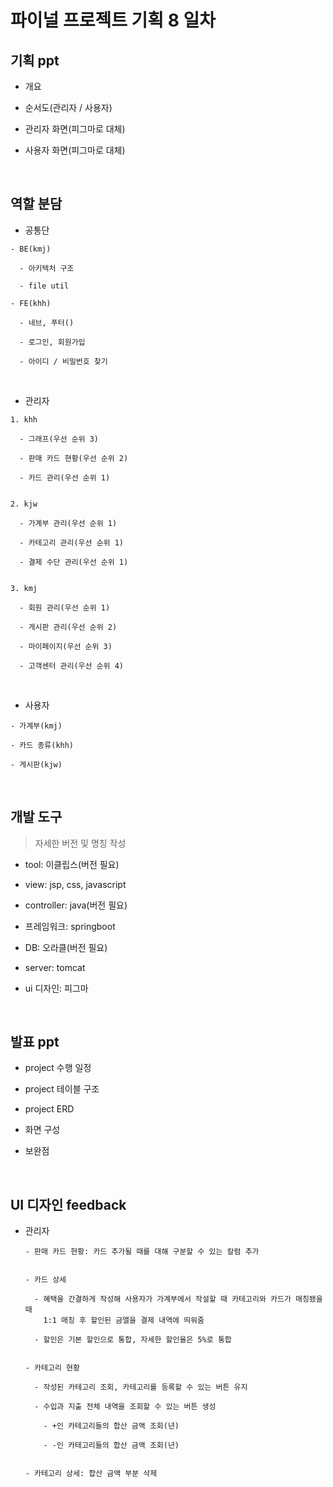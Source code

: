 # 파이널 프로젝트 기획 8 일차

## 기획 ppt

- 개요

- 순서도(관리자 / 사용자)

- 관리자 화면(피그마로 대체)

- 사용자 화면(피그마로 대체)

<br />

## 역할 분담

- 공통단

```
- BE(kmj)

  - 아키텍처 구조

  - file util

- FE(khh)

  - 네브, 푸터()

  - 로그인, 회원가입

  - 아이디 / 비밀번호 찾기
```

<br />

- 관리자

```
1. khh

  - 그래프(우선 순위 3)

  - 판매 카드 현황(우선 순위 2)

  - 카드 관리(우선 순위 1)


2. kjw

  - 가계부 관리(우선 순위 1)

  - 카테고리 관리(우선 순위 1)

  - 결제 수단 관리(우선 순위 1)


3. kmj

  - 회원 관리(우선 순위 1)

  - 게시판 관리(우선 순위 2)

  - 마이페이지(우선 순위 3)

  - 고객센터 관리(우선 순위 4)
```

<br />

- 사용자

```
- 가계부(kmj)

- 카드 종류(khh)

- 게시판(kjw)
```

<br />

## 개발 도구

> 자세한 버전 및 명칭 작성

- tool: 이클립스(버전 필요)

- view: jsp, css, javascript

- controller: java(버전 필요)

- 프레임워크: springboot

- DB: 오라클(버전 필요)

- server: tomcat

- ui 디자인: 피그마

<br />

## 발표 ppt

- project 수행 일정

- project 테이블 구조

- project ERD

- 화면 구성

- 보완점

<br />

## UI 디자인 feedback

- 관리자

  ```
  - 판매 카드 현황: 카드 추가될 때를 대해 구분할 수 있는 칼럼 추가


  - 카드 상세

    - 혜택을 간결하게 작성해 사용자가 가계부에서 작설할 때 카테고리와 카드가 매칭됐을 때
      1:1 매칭 후 할인된 금앨을 결제 내역에 띄워줌

    - 할인은 기본 할인으로 통합, 자세한 할인율은 5%로 통합


  - 카테고리 현황

    - 작성된 카테고리 조회, 카테고리를 등록할 수 있는 버튼 유지

    - 수입과 지출 전체 내역을 조회할 수 있는 버튼 생성

      - +인 카테고리들의 합산 금액 조회(년)

      - -인 카테고리들의 합산 금액 조회(년)


  - 카테고리 상세: 합산 금액 부분 삭제
  ```
